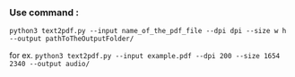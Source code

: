 ### Use command :

`python3 text2pdf.py --input name_of_the_pdf_file --dpi dpi --size w h --output pathToTheOutputFolder/`

for ex. `python3 text2pdf.py --input example.pdf --dpi 200 --size 1654 2340 --output audio/`

